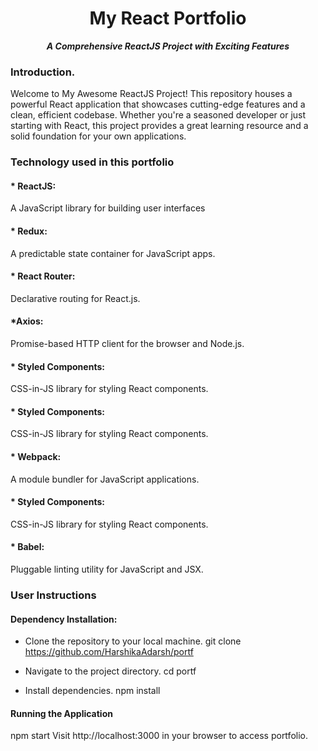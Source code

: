 
<h1 align="center"> My React Portfolio </h1>
<p align="center"><i><b> A Comprehensive ReactJS Project with Exciting Features</b></i></p>

### Introduction.

Welcome to My Awesome ReactJS Project! This repository houses a powerful React application that showcases cutting-edge features and a clean, efficient codebase. Whether you're a seasoned developer or just starting with React, this project provides a great learning resource and a solid foundation for your own applications.

### Technology used in this portfolio
#### * ReactJS:
 A JavaScript library for building user interfaces

#### * Redux:
A predictable state container for JavaScript apps.

#### * React Router:
Declarative routing for React.js.

#### *Axios:
Promise-based HTTP client for the browser and Node.js.

#### * Styled Components:
CSS-in-JS library for styling React components.

#### * Styled Components:
CSS-in-JS library for styling React components.

#### * Webpack:
A module bundler for JavaScript applications.

#### * Styled Components:
CSS-in-JS library for styling React components.

#### * Babel:
 Pluggable linting utility for JavaScript and JSX.


### User Instructions

#### Dependency Installation:

* Clone the repository to your local machine.
git clone https://github.com/HarshikaAdarsh/portf

* Navigate to the project directory.
cd portf

* Install dependencies.
npm install


#### Running the Application

npm start
Visit http://localhost:3000 in your browser to access portfolio.